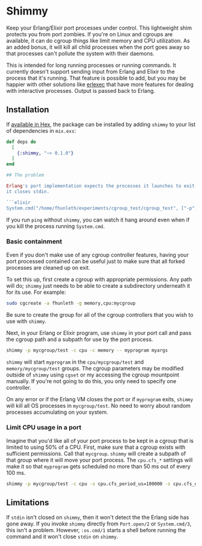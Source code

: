 # Shimmy

Keep your Erlang/Elixir port processes under control. This lightweight shim
protects you from port zombies. If you're on Linux and cgroups are available, it
can do cgroup things like limit memory and CPU utilization. As an added bonus,
it will kill all child processes when the port goes away so that processes can't
pollute the system with their daemons.

This is intended for long running processes or running commands. It currently
doesn't support sending input from Erlang and Elixir to the process that it's
running. That feature is possible to add, but you may be happier with other
solutions like [erlexec](https://github.com/saleyn/erlexec/) that have more
features for dealing with interactive processes. Output is passed back to
Erlang.

## Installation

If [available in Hex](https://hex.pm/docs/publish), the package can be installed
by adding `shimmy` to your list of dependencies in `mix.exs`:

```elixir
def deps do
  [
    {:shimmy, "~> 0.1.0"}
  ]
end

## The problem

Erlang's port implementation expects the processes it launches to exit when
it closes stdin.

```elixir
System.cmd("/home/fhunleth/experiments/cgroup_test/cgroup_test", ["-p", "frank/foo", "-c", "cpu", "ping", "localhost"], into: IO.stream(:stdio, :line))
```

If you run `ping` without `shimmy`, you can watch it hang around even when if you kill
the process running `System.cmd`.

### Basic containment

Even if you don't make use of any cgroup controller features, having your port
processed contained can be useful just to make sure that all forked processes
are cleaned up on exit.

To set this up, first create a cgroup with appropriate permissions. Any path
will do; `shimmy` just needs to be able to create a subdirectory underneath it
for its use. For example:

```bash
sudo cgcreate -a fhunleth -g memory,cpu:mycgroup
```

Be sure to create the group for all of the cgroup controllers that you wish to
use with `shimmy`.

Next, in your Erlang or Elixir program, use `shimmy` in your port call and pass
the cgroup path and a subpath for use by the port process.

```bash
shimmy -p mycgroup/test -c cpu -c memory -- myprogram myargs
```

`shimmy` will start `myprogram` in the `cpu/mycgroup/test` and
`memory/mycgroup/test` groups. The cgroup parameters may be modified outside of
`shimmy` using `cgset` or my accessing the cgroup mountpoint manually. If you're
not going to do this, you only need to specify one controller.

On any error or if the Erlang VM closes the port or if `myprogram` exits,
`shimmy` will kill all OS processes in `mycgroup/test`. No need to worry about
random processes accumulating on your system.

### Limit CPU usage in a port

Imagine that you'd like all of your port process to be kept in a cgroup that is
limited to using 50% of a CPU. First, make sure that a cgroup exists with
sufficient permissions. Call that `mycgroup`. `shimmy` will create a subpath of
that group where it will move your port process. The `cpu.cfs_*` settings will
make it so that `myprogram` gets scheduled no more than 50 ms out of every 100
ms.

```bash
shimmy -p mycgroup/test -c cpu -s cpu.cfs_period_us=100000 -s cpu.cfs_quota_us=50000 -- myprogram myargs
```

## Limitations

If `stdin` isn't closed on `shimmy`, then it won't detect the the Erlang side
has gone away. If you invoke `shimmy` directly from `Port.open/2` or
`System.cmd/3`, this isn't a problem. However, `:os.cmd/1` starts a shell before
running the command and it won't close `stdin` on `shimmy`.

